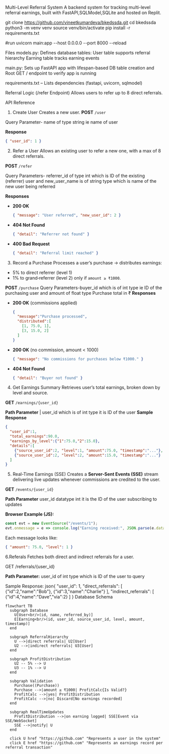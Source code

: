 Multi-Level Referral System 
A backend system for tracking multi-level referral earnings, built with FastAPI,SQLModel,SQLite and hosted on Replit.

git clone https://github.com/vineetkumardeva/bkedssda.git
cd bkedssda
python3 -m venv venv
source venv/bin/activate 
pip install -r requirements.txt

#run 
uvicorn main:app --host 0.0.0.0 --port 8000 --reload

Files
models.py:
Defines database tables:
User table supports referral hierarchy
Earning table tracks earning events

main.py:
Sets up FastAPI app with lifespan-based DB table creation and Root GET / endpoint to verify app is running

requirements.txt – Lists dependencies (fastapi, uvicorn, sqlmodel)

Referral Logic (/refer Endpoint) Allows users to refer up to 8 direct referrals.


API Reference
1. Create User
 Creates a new user.
**POST** `/user` 

Query Parameter- name of type string ie name of user

**Response**

```json
{ "user_id": 1 }
```
2. Refer a User
Allows an existing user to refer a new one, with a max of 8 direct referrals.

**POST** `/refer`

Query Parameters- referrer\_id of type int which is ID of the existing (referrer) user and new\_user\_name is of string type which is name of the new user being referred 

**Responses**
* **200 OK**
  ```json
  { "message": "User referred", "new_user_id": 2 }
  ```
* **404 Not Found**
  ```json
  { "detail": "Referrer not found" }
  ```
* **400 Bad Request**
  ```json
  { "detail": "Referral limit reached" }
  ```

3. Record a Purchase
Processes a user’s purchase → distributes earnings:
* 5% to direct referrer (level 1)
* 1% to grand‑referrer (level 2)
  only if `amount ≥ ₹1000`.

**POST** `/purchase`
Query Parameters-buyer\_id which is of int type ie ID of the purchasing user and amount of float type Purchase total in ₹ 
**Responses**

* **200 OK** (commissions applied)

  ```json
  {
    "message":"Purchase processed",
    "distributed":[
      [1, 75.0, 1],
      [3, 15.0, 2]
    ]
  }
  ```
* **200 OK** (no commission, amount < 1000)

  ```json
  { "message": "No commissions for purchases below ₹1000." }
  ```
* **404 Not Found**

  ```json
  { "detail": "Buyer not found" }
  ```

 4. Get Earnings Summary
Retrieves user’s total earnings, broken down by level and source.

**GET** `/earnings/{user_id}`


**Path Parameter**
| user\_id which is of int type it is ID of the user
**Sample Response**

```json
{
  "user_id":1,
  "total_earnings":90.0,
  "earnings_by_level":{"1":75.0,"2":15.0},
  "details":[
    {"source_user_id":2, "level":1, "amount":75.0, "timestamp":"..."},
    {"source_user_id":2, "level":2, "amount":15.0, "timestamp":"..."}
  ]
}
```

5. Real-Time Earnings (SSE)
Creates a **Server-Sent Events (SSE)** stream delivering live updates whenever commissions are credited to the user.


**GET** `/events/{user_id}`

**Path Parameter**
user\_id datatype int it is the ID of the user subscribing to updates 

**Browser Example (JS):**

```js
const evt = new EventSource("/events/1");
evt.onmessage = e => console.log("Earning received:", JSON.parse(e.data));
```

Each message looks like:

```json
{ "amount": 75.0, "level": 1 }
```


6.Referals
Fetches both direct and indirect referrals for a user.

GET /referrals/{user_id}

**Path Parameter:** 
user_id of  int type which is ID of the user to query      

Sample Response:
json{
  "user_id": 1,
  "direct_referrals": [
    {"id":2,"name":"Bob"},
    {"id":3,"name":"Charlie"}
  ],
  "indirect_referrals": [
    {"id":4,"name":"Dave","via":2}
  ]
}
 Database Schema
```mermaid
flowchart TB
  subgraph Database
    U[User<br/>(id, name, referred_by)]
    E[Earning<br/>(id, user_id, source_user_id, level, amount, timestamp)]
  end

  subgraph ReferralHierarchy
    U -->|direct referrals| U2[User]
    U2 -->|indirect referrals| U3[User]
  end

  subgraph ProfitDistribution
    U2 -- 5% --> U
    U3 -- 1% --> U
  end

  subgraph Validation
    Purchase((Purchase))
    Purchase -->|amount ≥ ₹1000| ProfitCalc{Is Valid?}
    ProfitCalc -->|yes| ProfitDistribution
    ProfitCalc -->|no| Discard[No earnings recorded]
  end

  subgraph RealTimeUpdates
    ProfitDistribution -->|on earning logged| SSE[Event via SSE/WebSocket]
    SSE -->|notify| U
  end

  click U href "https://github.com" "Represents a user in the system"
  click E href "https://github.com" "Represents an earnings record per referral transaction"
```
